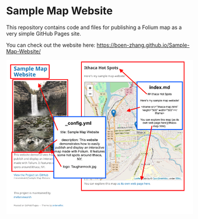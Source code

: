 # Sample Map Website

This repository contains code and files for publishing a Folium map as a very simple GitHub Pages site.

You can check out the website here: https://boen-zhang.github.io/Sample-Map-Website/

![](sample-map-website-diagram.png)
